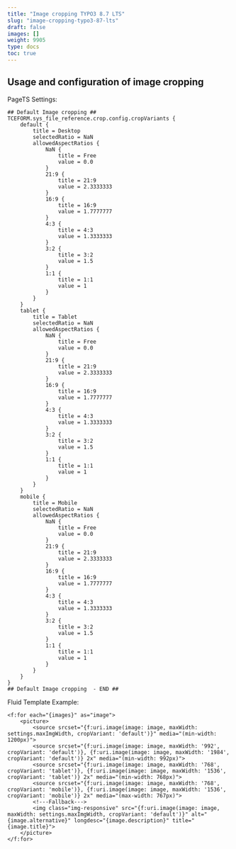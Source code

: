 ```yaml
---
title: "Image cropping TYPO3 8.7 LTS"
slug: "image-cropping-typo3-87-lts"
draft: false
images: []
weight: 9905
type: docs
toc: true
---
```


## Usage and configuration of image cropping
PageTS Settings:

    ## Default Image cropping ##
    TCEFORM.sys_file_reference.crop.config.cropVariants {
        default {
            title = Desktop
            selectedRatio = NaN
            allowedAspectRatios {
                NaN {
                    title = Free
                    value = 0.0
                }
                21:9 {
                    title = 21:9
                    value = 2.3333333
                }
                16:9 {
                    title = 16:9
                    value = 1.7777777
                }
                4:3 {
                    title = 4:3
                    value = 1.3333333
                }
                3:2 {
                    title = 3:2
                    value = 1.5
                }
                1:1 {
                    title = 1:1
                    value = 1
                }
            }
        }
        tablet {
            title = Tablet
            selectedRatio = NaN
            allowedAspectRatios {
                NaN {
                    title = Free
                    value = 0.0
                }
                21:9 {
                    title = 21:9
                    value = 2.3333333
                }
                16:9 {
                    title = 16:9
                    value = 1.7777777
                }
                4:3 {
                    title = 4:3
                    value = 1.3333333
                }
                3:2 {
                    title = 3:2
                    value = 1.5
                }
                1:1 {
                    title = 1:1
                    value = 1
                }
            }
        }
        mobile {
            title = Mobile
            selectedRatio = NaN
            allowedAspectRatios {
                NaN {
                    title = Free
                    value = 0.0
                }
                21:9 {
                    title = 21:9
                    value = 2.3333333
                }
                16:9 {
                    title = 16:9
                    value = 1.7777777
                }
                4:3 {
                    title = 4:3
                    value = 1.3333333
                }
                3:2 {
                    title = 3:2
                    value = 1.5
                }
                1:1 {
                    title = 1:1
                    value = 1
                }
            }
        }
    }
    ## Default Image cropping  - END ##

Fluid Template Example:

    <f:for each="{images}" as="image">
        <picture>
            <source srcset="{f:uri.image(image: image, maxWidth: settings.maxImgWidth, cropVariant: 'default')}" media="(min-width: 1200px)">
            <source srcset="{f:uri.image(image: image, maxWidth: '992', cropVariant: 'default')}, {f:uri.image(image: image, maxWidth: '1984', cropVariant: 'default')} 2x" media="(min-width: 992px)">
            <source srcset="{f:uri.image(image: image, maxWidth: '768', cropVariant: 'tablet')}, {f:uri.image(image: image, maxWidth: '1536', cropVariant: 'tablet')} 2x" media="(min-width: 768px)">
            <source srcset="{f:uri.image(image: image, maxWidth: '768', cropVariant: 'mobile')}, {f:uri.image(image: image, maxWidth: '1536', cropVariant: 'mobile')} 2x" media="(max-width: 767px)">
            <!---Fallback--->
            <img class="img-responsive" src="{f:uri.image(image: image, maxWidth: settings.maxImgWidth, cropVariant: 'default')}" alt="{image.alternative}" longdesc="{image.description}" title="{image.title}">
        </picture>
    </f:for>


